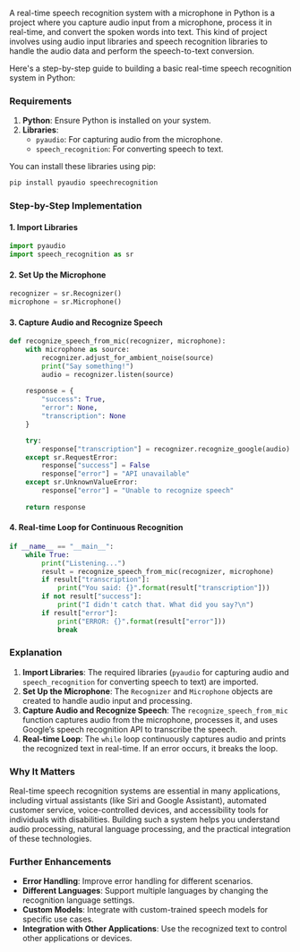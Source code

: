 A real-time speech recognition system with a microphone in Python is a project where you capture audio input from a microphone, process it in real-time, and convert the spoken words into text. This kind of project involves using audio input libraries and speech recognition libraries to handle the audio data and perform the speech-to-text conversion.

Here's a step-by-step guide to building a basic real-time speech recognition system in Python:

### Requirements
1. **Python**: Ensure Python is installed on your system.
2. **Libraries**:
   - `pyaudio`: For capturing audio from the microphone.
   - `speech_recognition`: For converting speech to text.

You can install these libraries using pip:
```bash
pip install pyaudio speechrecognition
```

### Step-by-Step Implementation

#### 1. Import Libraries
```python
import pyaudio
import speech_recognition as sr
```

#### 2. Set Up the Microphone
```python
recognizer = sr.Recognizer()
microphone = sr.Microphone()
```

#### 3. Capture Audio and Recognize Speech
```python
def recognize_speech_from_mic(recognizer, microphone):
    with microphone as source:
        recognizer.adjust_for_ambient_noise(source)
        print("Say something!")
        audio = recognizer.listen(source)
    
    response = {
        "success": True,
        "error": None,
        "transcription": None
    }

    try:
        response["transcription"] = recognizer.recognize_google(audio)
    except sr.RequestError:
        response["success"] = False
        response["error"] = "API unavailable"
    except sr.UnknownValueError:
        response["error"] = "Unable to recognize speech"
    
    return response
```

#### 4. Real-time Loop for Continuous Recognition
```python
if __name__ == "__main__":
    while True:
        print("Listening...")
        result = recognize_speech_from_mic(recognizer, microphone)
        if result["transcription"]:
            print("You said: {}".format(result["transcription"]))
        if not result["success"]:
            print("I didn't catch that. What did you say?\n")
        if result["error"]:
            print("ERROR: {}".format(result["error"]))
            break
```

### Explanation
1. **Import Libraries**: The required libraries (`pyaudio` for capturing audio and `speech_recognition` for converting speech to text) are imported.
2. **Set Up the Microphone**: The `Recognizer` and `Microphone` objects are created to handle audio input and processing.
3. **Capture Audio and Recognize Speech**: The `recognize_speech_from_mic` function captures audio from the microphone, processes it, and uses Google’s speech recognition API to transcribe the speech.
4. **Real-time Loop**: The `while` loop continuously captures audio and prints the recognized text in real-time. If an error occurs, it breaks the loop.

### Why It Matters
Real-time speech recognition systems are essential in many applications, including virtual assistants (like Siri and Google Assistant), automated customer service, voice-controlled devices, and accessibility tools for individuals with disabilities. Building such a system helps you understand audio processing, natural language processing, and the practical integration of these technologies.

### Further Enhancements
- **Error Handling**: Improve error handling for different scenarios.
- **Different Languages**: Support multiple languages by changing the recognition language settings.
- **Custom Models**: Integrate with custom-trained speech models for specific use cases.
- **Integration with Other Applications**: Use the recognized text to control other applications or devices.
